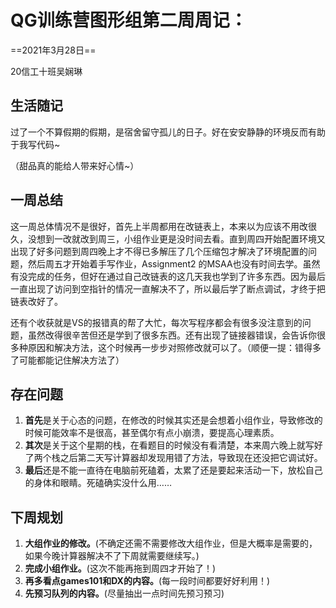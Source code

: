 # QG训练营图形组第二周周记：

==2021年3月28日==     

20信工十班吴娴琳



## 生活随记

​        过了一个不算假期的假期，是宿舍留守孤儿的日子。好在安安静静的环境反而有助于我写代码~

（甜品真的能给人带来好心情~）

## 一周总结

​        这一周总体情况不是很好，首先上半周都用在改链表上，本来以为应该不用改很久，没想到一改就改到周三，小组作业更是没时间去看。直到周四开始配置环境又出现了好多问题到周四晚上才不得已多解压了几个压缩包才解决了环境配置的问题，然后周五才开始着手写作业，Assignment2 的MSAA也没有时间去学。虽然有没完成的任务，但好在通过自己改链表的这几天我也学到了许多东西。因为最后一直出现了访问到空指针的情况一直解决不了，所以最后学了断点调试，才终于把链表改好了。

​        还有个收获就是VS的报错真的帮了大忙，每次写程序都会有很多没注意到的问题，虽然改得很辛苦但还是学到了很多东西。还有出现了链接器错误，会告诉你很多种原因和解决方法，这个时候再一步步对照修改就可以了。（顺便一提：错得多了可能都能记住解决方法了）

## 存在问题

1. **首先**是关于心态的问题，在修改的时候其实还是会想着小组作业，导致修改的时候可能效率不是很高，甚至偶尔有点小崩溃，要提高心理素质。
2. **其次**是关于这个星期的栈，在看题目的时候没有看清楚，本来周六晚上就写好了两个栈之后第二天写计算器却发现用错了方法，导致现在还没把它调试好。
3. **最后**还是不能一直待在电脑前死磕着，太累了还是要起来活动一下，放松自己的身体和眼睛。死磕确实没什么用……

## 下周规划

1. **大组作业的修改。**(不确定还需不需要修改大组作业，但是大概率是需要的，如果今晚计算器解决不了下周就需要继续写。)
2. **完成小组作业。**(这次不能再拖到周四才开始了！)
3. **再多看点games101和DX的内容。**(每一段时间都要好好利用！)
4. **先预习队列的内容。**(尽量抽出一点时间先预习预习)